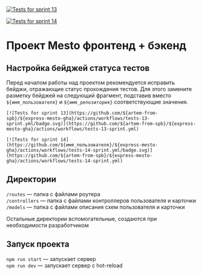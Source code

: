 [![Tests for sprint 13](https://github.com/${artem-from-spb}/${express-mesto-gha}/actions/workflows/tests-13-sprint.yml/badge.svg)](https://github.com/${artem-from-spb}/${express-mesto-gha}/actions/workflows/tests-13-sprint.yml) 

[![Tests for sprint 14](https://github.com/${имя_пользователя}/${express-mesto-gha}/actions/workflows/tests-14-sprint.yml/badge.svg)](https://github.com/${artem-from-spb}/${express-mesto-gha}/actions/workflows/tests-14-sprint.yml)
# Проект Mesto фронтенд + бэкенд



## Настройка бейджей статуса тестов
Перед началом работы над проектом рекомендуется исправить бейджи, отражающие статус прохождения тестов.
Для этого замените разметку бейджей на следующий фрагмент, подставив вместо `${имя_пользователя}` и `${имя_репозитория}` соответствующие значения.

```
[![Tests for sprint 13](https://github.com/${artem-from-spb}/${express-mesto-gha}/actions/workflows/tests-13-sprint.yml/badge.svg)](https://github.com/${artem-from-spb}/${express-mesto-gha}/actions/workflows/tests-13-sprint.yml) 

[![Tests for sprint 14](https://github.com/${имя_пользователя}/${express-mesto-gha}/actions/workflows/tests-14-sprint.yml/badge.svg)](https://github.com/${artem-from-spb}/${express-mesto-gha}/actions/workflows/tests-14-sprint.yml)
```


## Директории

`/routes` — папка с файлами роутера  
`/controllers` — папка с файлами контроллеров пользователя и карточки   
`/models` — папка с файлами описания схем пользователя и карточки  
  
Остальные директории вспомогательные, создаются при необходимости разработчиком

## Запуск проекта

`npm run start` — запускает сервер   
`npm run dev` — запускает сервер с hot-reload
